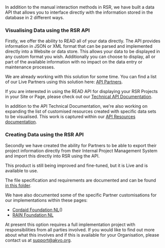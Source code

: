 In addition to the manual interaction methods in RSR, we have built a data API that allows you to interface directly with the information stored in the database in 2 different ways.

### Visualising Data using the RSR API

Firstly, we offer the ability to READ all of your data directly. The API provides information in JSON or XML format that can be parsed and implemented directly into a Website or data store. This allows your data to be displayed in any custom format you wish. Additionally you can choose to display, all or part of the available information with no impact on the data entry or maintenance processes.

We are already working with this solution for some time. You can find a list of our Live Partners using this solution here: [API Partners](https://github.com/akvo/akvo-rsr/blob/master/docs/RSR%20Features/API/API-Read-Partners.md).

If you are interested in using the READ API for displaying your RSR Projects in your Site or Page, please check out our [Technical API Documentation](https://github.com/akvo/akvo-rsr/blob/master/docs/RSR%20Features/API/Akvo-RSR-API-developer-documentation.md).

In addition to the API Technical Documentation, we're also working on expanding the list of customised resources created with specific data sets to be visualised. This work is captured within our [API Resources documentation](https://github.com/akvo/akvo-rsr/blob/master/docs/RSR%20Features/API/API-Resources.md).


### Creating Data using the RSR API

Secondly we have created the ability for Partners to be able to export their project information directly from their Internal Project Management System and import this directly into RSR using the API.

This product is still being improved and fine-tuned, but it is Live and is available to use.

The file specification and requirements are documented and can be found [in this folder](https://github.com/akvo/akvo-rsr/tree/master/docs/RSR%20Features/API/downloads).

We have also documented some of the specific Partner customisations for our implementations within these pages:

- [Cordaid Foundation NL](https://github.com/akvo/akvo-rsr/blob/master/docs/RSR%20Features/API/API-Write---Cordaid-Implementation.md)()
- [RAIN Foundation NL](https://github.com/akvo/akvo-rsr/blob/master/docs/RSR%20Features/API/API-Write-RAIN-Implementation.md)

At present this option requires a full implementation project with responsibilities from all parties involved. If you would like to find out more about what this involves and if this is available for your Organisation, please contact us at support@akvo.org.